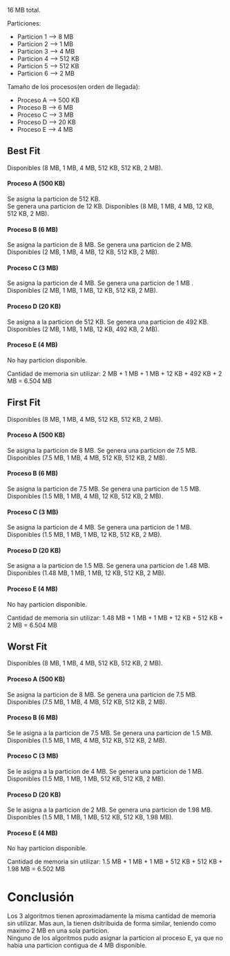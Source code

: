 16 MB total.

Particiones:
- Particion 1 --> 8 MB
- Particion 2 --> 1 MB
- Particion 3 --> 4 MB
- Particion 4 --> 512 KB
- Particion 5 --> 512 KB
- Particion 6 --> 2 MB

Tamaño de los procesos(en orden de llegada):
- Proceso A --> 500 KB
- Proceso B --> 6 MB
- Proceso C --> 3 MB
- Proceso D --> 20 KB
- Proceso E --> 4 MB


## Best Fit
Disponibles (8 MB, 1 MB, 4 MB, 512 KB, 512 KB, 2 MB).  
#### Proceso A (500 KB)
Se asigna la particion de 512 KB.  
Se genera una particion de 12 KB.
Disponibles (8 MB, 1 MB, 4 MB, 12 KB, 512 KB, 2 MB).  

#### Proceso B (6 MB)
Se asigna la particion de 8 MB.
Se genera una particion de 2 MB.
Disponibles (2 MB, 1 MB, 4 MB, 12 KB, 512 KB, 2 MB).  

#### Proceso C (3 MB)
Se asigna la particion de 4 MB.
Se genera una particion de 1 MB .
Disponibles (2 MB, 1 MB, 1 MB, 12 KB, 512 KB, 2 MB).  

#### Proceso D (20 KB)
Se asigna a la particion de 512 KB.
Se genera una particion de 492 KB.
Disponibles (2 MB, 1 MB, 1 MB, 12 KB, 492 KB, 2 MB).

#### Proceso E (4 MB)
No hay particion disponible.

Cantidad de memoria sin utilizar: 2 MB + 1 MB + 1 MB + 12 KB + 492 KB + 2 MB = 6.504 MB


## First Fit
Disponibles (8 MB, 1 MB, 4 MB, 512 KB, 512 KB, 2 MB).  
#### Proceso A (500 KB)
Se asigna la particion de 8 MB.
Se genera una particion de 7.5 MB.
Disponibles (7.5 MB, 1 MB, 4 MB, 512 KB, 512 KB, 2 MB).

#### Proceso B (6 MB)
Se asigna la particion de 7.5 MB.
Se genera una particion de 1.5 MB.
Disponibles (1.5 MB, 1 MB, 4 MB, 12 KB, 512 KB, 2 MB).  

#### Proceso C (3 MB)
Se asigna la particion de 4 MB.
Se genera una particion de 1 MB.
Disponibles (1.5 MB, 1 MB, 1 MB, 12 KB, 512 KB, 2 MB).  

#### Proceso D (20 KB)
Se asigna a la particion de 1.5 MB.
Se genera una particion de 1.48 MB.
Disponibles (1.48 MB, 1 MB, 1 MB, 12 KB, 512 KB, 2 MB).  

#### Proceso E (4 MB)
No hay particion disponible.

Cantidad de memoria sin utilizar: 1.48 MB + 1 MB + 1 MB + 12 KB + 512 KB + 2 MB = 6.504 MB



## Worst Fit
Disponibles (8 MB, 1 MB, 4 MB, 512 KB, 512 KB, 2 MB).  
#### Proceso A (500 KB)
Se asigna la particion de 8 MB.
Se genera una particion de 7.5 MB.
Disponibles (7.5 MB, 1 MB, 4 MB, 512 KB, 512 KB, 2 MB).

#### Proceso B (6 MB)
Se le asigna a la particion de 7.5 MB.
Se genera una particion de 1.5 MB.
Disponibles (1.5 MB, 1 MB, 4 MB, 512 KB, 512 KB, 2 MB).

#### Proceso C (3 MB)
Se le asigna a la particion de 4 MB.
Se genera una particion de 1 MB.
Disponibles (1.5 MB, 1 MB, 1 MB, 512 KB, 512 KB, 2 MB).

#### Proceso D (20 KB)
Se le asigna a la particion de 2 MB.
Se genera una particion de 1.98 MB.
Disponibles (1.5 MB, 1 MB, 1 MB, 512 KB, 512 KB, 1.98 MB).

#### Proceso E (4 MB)
No hay particion disponible.

Cantidad de memoria sin utilizar: 1.5 MB + 1 MB + 1 MB + 512 KB + 512 KB + 1.98 MB = 6.502 MB

# Conclusión
Los 3 algoritmos tienen aproximadamente la misma cantidad de memoria sin utilizar. Mas aun, la tienen dsitribuida de forma similar, teniendo como maximo 2 MB en una sola particion.  
Ninguno de los algoritmos pudo asignar la particion al proceso E, ya que no habia una particion contigua de 4 MB disponible.